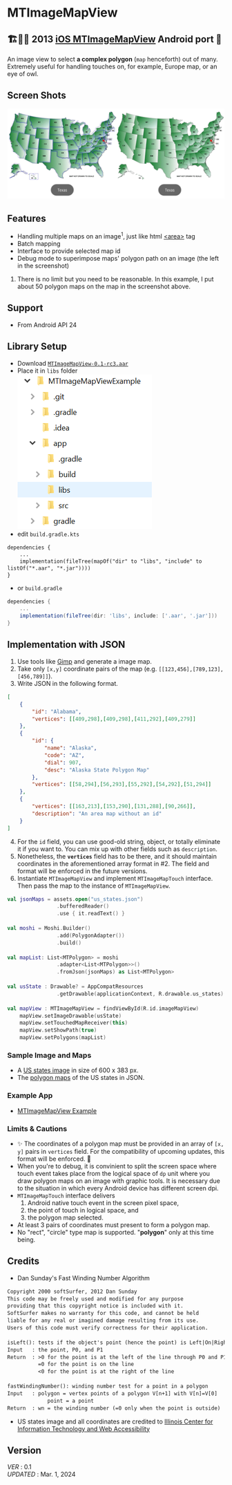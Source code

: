 # MTImageMapView  
## 🏗️👷‍♂️ 2013 [iOS MTImageMapView](https://github.com/stkim1/MTImageMapView) Android port 🏡

An image view to select __a complex polygon__ (`map` henceforth) out of many. 
Extremely useful for handling touches on, for example, Europe map, or an eye of owl.  

## Screen Shots  

![screenshot](https://raw.githubusercontent.com/stkim1/view.MTImageMapView/main/doc/screenshot.jpg)

## Features  

- Handling multiple maps on an image<sup>1</sup>, just like html [\<area\>](https://developer.mozilla.org/en-US/docs/Web/HTML/Element/area) tag  
- Batch mapping  
- Interface to provide selected map id  
- Debug mode to superimpose maps' polygon path on an image (the left in the screenshot)  

1. There is no limit but you need to be reasonable. In this example, I put about 50 polygon maps on the map in the screenshot above.  

## Support  

- From Android API 24  

## Library Setup  
- Download [`MTImageMapView-0.1-rc3.aar`](https://raw.githubusercontent.com/stkim1/view.MTImageMapView/main/dist/MTImageMapView-0.1-rc3.aar)  
- Place it in `libs` folder  
![screenshot](https://raw.githubusercontent.com/stkim1/view.MTImageMapView/main/doc/lib_install.png)
- edit `build.gradle.kts`  
```
dependencies {
    ...
    implementation(fileTree(mapOf("dir" to "libs", "include" to listOf("*.aar", "*.jar"))))
}
```
- or `build.gradle`  
```groovy
dependencies {
    ...
    implementation(fileTree(dir: 'libs', include: ['.aar', '.jar']))
}
```


## Implementation with JSON  
1. Use tools like [Gimp](http://www.gimp.org/) and generate a image map.  
2. Take only `[x,y]` coordinate pairs of the map (e.g. `[[123,456],[789,123],[456,789]]`).  
3. Write JSON in the following format.  
```json
[
    {
        "id": "Alabama",
        "vertices": [[409,298],[409,298],[411,292],[409,279]]
    },
    {
        "id": {
            "name": "Alaska",
            "code": "AZ",
            "dial": 907,
            "desc": "Alaska State Polygon Map"
        },
        "vertices": [[58,294],[56,293],[55,292],[54,292],[51,294]]
    },
    {
        "vertices": [[163,213],[153,290],[131,288],[90,266]],
        "description": "An area map without an id"
    }
]
```
4. For the `id` field, you can use good-old string, object, or totally eliminate it if you want to. You can mix up with other fields such as `description`.  
5. Nonetheless, the __`vertices`__ field has to be there, and it should maintain coordinates in the aforementioned array format in #2. The field and format will be enforced in the future versions.  
6. Instantiate `MTImageMapView` and implement `MTImageMapTouch` interface. Then pass the map to the instance of `MTImageMapView`.  
```kotlin
val jsonMaps = assets.open("us_states.json")
                .bufferedReader()
                .use { it.readText() }

val moshi = Moshi.Builder()
                .add(PolygonAdapter())
                .build()

val mapList: List<MTPolygon> = moshi
                .adapter<List<MTPolygon>>()
                .fromJson(jsonMaps) as List<MTPolygon>

val usState : Drawable? = AppCompatResources
                .getDrawable(applicationContext, R.drawable.us_states)

val mapView : MTImageMapView = findViewById(R.id.imageMapView)
    mapView.setImageDrawable(usState)
    mapView.setTouchedMapReceiver(this)
    mapView.setShowPath(true)
    mapView.setPolygons(mapList)
```  

### Sample Image and Maps  

- A [US states image](https://github.com/stkim1/view.MTImageMapView/blob/main/sample/US_States.gif) in size of 600 x 383 px.  
- The [polygon maps](https://github.com/stkim1/view.MTImageMapView/blob/main/sample/assets/us_states.json) of the US states in JSON.  

### Example App  

- [MTImageMapView Example](https://github.com/stkim1/MTImageMapViewExample)  

### Limits & Cautions 

- ✨ The coordinates of a polygon map must be provided in an array of `[x, y]` pairs in `vertices` field. For the compatibility of upcoming updates, this format will be enforced. 🌟 
- When you're to debug, it is convinient to split the screen space where touch event takes place from the logical space of `dp` unit where you draw polygon maps on an image with graphic tools. It is necessary due to the situation in which every Android device has different screen dpi.  
- `MTImageMapTouch` interface delivers 
  1. Android native touch event in the screen pixel space,
  2. the point of touch in logical space, and 
  3. the polygon map selected.  
- At least 3 pairs of coordinates must present to form a polygon map.  
- No "rect", "circle" type map is supported. "__polygon__" only at this time being.  

## Credits  
- Dan Sunday's Fast Winding Number Algorithm
```txt
Copyright 2000 softSurfer, 2012 Dan Sunday
This code may be freely used and modified for any purpose
providing that this copyright notice is included with it.
SoftSurfer makes no warranty for this code, and cannot be held
liable for any real or imagined damage resulting from its use.
Users of this code must verify correctness for their application.

isLeft(): tests if the object's point (hence the point) is Left|On|Right of an infinite line.
Input   : the point, P0, and P1
Return  : >0 for the point is at the left of the line through P0 and P1
          =0 for the point is on the line
          <0 for the point is at the right of the line

fastWindingNumber(): winding number test for a point in a polygon
Input   : polygon = vertex points of a polygon V[n+1] with V[n]=V[0]
             point = a point
Return  : wn = the winding number (=0 only when the point is outside)

```

- US states image and all coordinates are credited to [Illinois Center for Information Technology and Web Accessibility](http://html.cita.illinois.edu/text/map/map-example.php)  

## Version

_VER_ : 0.1  
_UPDATED_ : Mar. 1, 2024